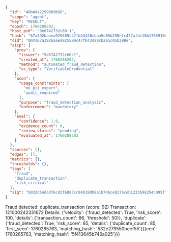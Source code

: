 ```json
{
  "id": "48b49a22990b9b98",
  "scope": "agent",
  "key": "RESULT",
  "epoch": 1760288202,
  "host_pid": "9e6742732c60:1",
  "hash": "67a392baaea925589c47fb43420cbaa5c05b298efc427afdc18b1765910d8402",
  "cid": "QmV167a392baaea925589c47fb43420cbaa5c05b298e",
  "aicp": {
    "prov": {
      "issuer": "9e6742732c60:1",
      "created_at": 1760288202,
      "method": "automated_fraud_detection",
      "vc_type": "VerifiableCredential"
    },
    "ucon": {
      "usage_constraints": [
        "no_pii_export",
        "audit_required"
      ],
      "purpose": "fraud_detection_analysis",
      "enforcement": "mandatory"
    },
    "eval": {
      "confidence": 1.0,
      "evidence_count": 0,
      "review_status": "pending",
      "evaluated_at": 1760288202
    }
  },
  "sources": [],
  "edges": [],
  "metrics": {},
  "thresholds": {},
  "tags": [
    "fraud",
    "duplicate_transaction",
    "risk_critical"
  ],
  "sig": "b032d54dad76cd2f6085cc94b38d98a1b74bceb275ceb1233b98254c995ff9fe"
}
```

Fraud detected: duplicate_transaction (score: 92)
Transaction: 121000242331672
Details: {'velocity': {'fraud_detected': True, 'risk_score': 100, 'details': {'transaction_count': 86, 'threshold': 50}}, 'duplicate': {'fraud_detected': True, 'risk_score': 85, 'details': {'duplicate_count': 85, 'first_seen': 1760285763, 'matching_hash': '532e279550beef55'}}}een': 1760285763, 'matching_hash': '5f413645b746a025'}}}